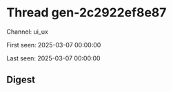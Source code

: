 # Thread gen-2c2922ef8e87
Channel: ui_ux

First seen: 2025-03-07 00:00:00

Last seen: 2025-03-07 00:00:00

## Digest



